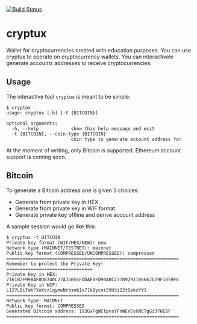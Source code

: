 [![Build Status](https://travis-ci.org/VISCHub/cryptux.svg?branch=master)](https://travis-ci.org/VISCHub/cryptux)

# cryptux
Wallet for cryptocurrencies created with education purposes. You can use cryptux to operate on cryptocurrency wallets. You can interactivele generate accounts addresses to receive cryptocurrencies.

## Usage

The interactive tool `cryptux` is meant to be simple:

```
$ cryptux
usage: cryptux [-h] [-t {BITCOIN}]

optional arguments:
  -h, --help            show this help message and exit
  -t {BITCOIN}, --coin-type {BITCOIN}
                        coin type to generate account address for
```

At the moment of writing, only Bitcoin is supported. Ethereum account support is coming soon.

## Bitcoin

To generate a Bitcoin address one is given 3 choices:
+ Generate from private key in HEX
+ Generate from private key in WIF format
+ Generate private key offline and derive account address

A sample session would go like this:

```
$ cryptux -t BITCOIN
Private key format (WIF/HEX/NEW): new
Network type (MAINNET/TESTNET): mainnet
Public key format (COMPRESSED/UNCOMPRESSED): compressed
================================================================
Remember to protect the Private Key!
================================
Private Key in HEX: 7161B2F99B4F0DB740C27A35B55FDDAE0FD90A8C23789291106667D29F1859F6
Private Key in WIF: L127LBiTmhFXoXsz1qymwNrbsmk1s71kBycoi5VH3i22tDekzYY1
================================================================
Network type: MAINNET
Public key format: COMPRESSED
Generated Bitcoin address: 193GxFgNCtpvsYPnWErEvXNETgGiJ7HG5F
================================================================
```
